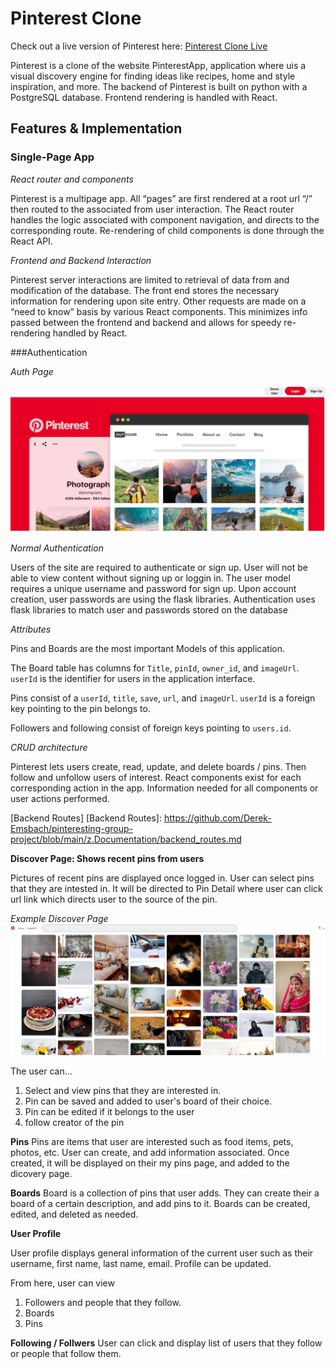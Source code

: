 # Pinterest Clone

Check out a live version of Pinterest here:
[Pinterest Clone Live][Render]

[Render]: https://pinteresting-project.onrender.com/

Pinterest is a clone of the website PinterestApp, application where uis a visual discovery engine for finding ideas like recipes, home and style inspiration,
 and more.
The backend of Pinterest is built on python with a PostgreSQL database. Frontend
rendering is handled with React.

## Features & Implementation

### Single-Page App

*React router and components*

Pinterest is a multipage app. All “pages” are first rendered at a root url “/” then routed to the associated from user interaction.
The React router handles the logic associated with component navigation, and directs to the corresponding route.
Re-rendering of child components is done through the React API.

*Frontend and Backend Interaction*

Pinterest server interactions are limited to retrieval of data from and
modification of the database. The front end stores the necessary information for
rendering upon site entry. Other requests are made on a “need to know” basis by
various React components. This minimizes info passed between the frontend
and backend and allows for speedy re-rendering handled by React.

###Authentication

*Auth Page*

![Auth Preview](https://github.com/Derek-Emsbach/pinteresting-group-project/blob/main/z.Documentation/homepage%20sample.JPG)

*Normal Authentication*

Users of the site are required to authenticate or sign up. User will not be able to view content without signing up or loggin in.
The user model requires a unique username and password for
sign up. Upon account creation, user passwords are using the flask libraries.
Authentication uses flask libraries to match user and passwords stored on the database

*Attributes*

Pins and Boards are the most important Models of this application.

The Board table has columns for `Title`, `pinId`, `owner_id`, and
`imageUrl`. `userId` is the identifier for users in the
application interface.

Pins consist of a `userId`, `title`, `save`, `url`, and `imageUrl`.
`userId` is a foreign key pointing to the pin belongs to.

Followers and following consist of foreign keys pointing to `users.id`.

*CRUD architecture*

Pinterest lets users create, read, update, and delete boards / pins. Then follow and unfollow users of interest.
React components exist for each corresponding action in the app. Information
needed for all components or user actions performed.

[Backend Routes]
[Backend Routes]: https://github.com/Derek-Emsbach/pinteresting-group-project/blob/main/z.Documentation/backend_routes.md

**Discover Page: Shows recent pins from users**

Pictures of recent pins are displayed once logged in. User can select pins that they are intested in. It will be directed to Pin Detail where
user can click url link which directs user to the source of the pin.

*Example Discover Page*
![Discover Page Preview](https://github.com/Derek-Emsbach/pinteresting-group-project/blob/main/z.Documentation/DiscoverPage%20Sample.JPG)

The user can...
1. Select and view pins that they are interested in.
2. Pin can be saved and added to user's board of their choice.
3. Pin can be edited if it belongs to the user
4. follow creator of the pin


**Pins**
Pins are items that user are interested such as food items, pets, photos, etc. User can create, and add information associated.
Once created, it will be displayed on their my pins page, and added to the dicovery page.

**Boards**
Board is a collection of pins that user adds. They can create their a board of a certain description, and add pins to it.
Boards can be created, edited, and deleted as needed.

**User Profile**

User profile displays general information of the current user such as their username, first name, last name, email.
Profile can be updated.

From here, user can view
1) Followers and people that they follow.
2) Boards
3) Pins

**Following / Follwers**
User can click and display list of users that they follow or people that follow them.
